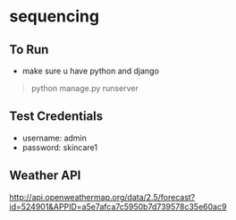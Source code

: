 # sequencing

## To Run
- make sure u have python and django
> python manage.py runserver

## Test Credentials
- username: admin
- password: skincare1

## Weather API 

http://api.openweathermap.org/data/2.5/forecast?id=524901&APPID=a5e7afca7c5950b7d739578c35e60ac9
